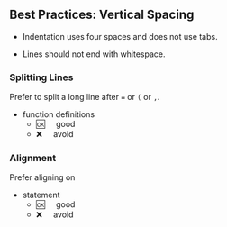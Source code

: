 ## Best Practices:  Vertical Spacing

     
- Indentation uses four spaces and does not use tabs.

- Lines should not end with whitespace.

### Splitting Lines

Prefer to split a long line after `=` or `(` or `,`.

- function definitions
  - :ok:&nbsp;&nbsp;&nbsp;&nbsp; good
  - :x:&nbsp;&nbsp;&nbsp;&nbsp;  avoid

### Alignment

Prefer aligning on

- statement
  - :ok:&nbsp;&nbsp;&nbsp;&nbsp; good
  - :x:&nbsp;&nbsp;&nbsp;&nbsp;  avoid
  

